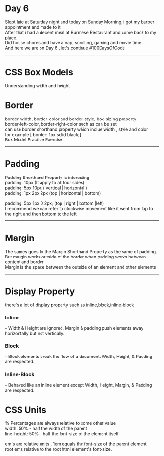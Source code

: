 # Day 6

Slept late at Saturday night and today on Sunday Morning, i got my barber appointment and made to it <br>
After that i had a decent meal at Burmese Restaurant and come back to my place. <br>
Did house chores and have a nap, scrolling, gaming and movie time. <br>
And here we are on Day 6 , let's continue #100DaysOfCode <br>
<hr>

# CSS Box Models

Understanding width and height <br>

# Border

border-width, border-color and border-style, box-sizing property  <br>
border-left-color, border-right-color such as can be set <br>
can use border shorthand property which inclue width , style and color <br>
for example [ border: 1px solid black;] <br>
Box Model Practice Exercise<br>
<hr>

# Padding

Padding Shorthand Property is interesting <br>
padding: 10px (It apply to all four sides) <br>
padding: 5px 10px ( vertical | horizontal ) <br>
padding: 1px 2px 2px (top | horizontal | bottom) <br>
<br>
padding: 5px 1px 0 2px; (top | right | bottom |left) <br>
I recommend we can refer to clockwise movement like it went from top to the right and then bottom to the left <br>
<hr>

# Margin

The sames goes to the Margin Shorthand Property as the same of padding. <br>
But margin works outside of the border when padding works between content and border <br>
Margin is the space between the outside of an element and other elements <br>
<hr>

# Display Property

there's a lot of display property such as inline,block,inline-block <br>
<h3>Inline</h3> - Width & Height are ignored. Margin & padding push elements away horizontally but not vertically. <br>
<h3>Block</h3> - Block elements break the flow of a document. Width, Height, & Padding are respected. <br>
<h3>Inline-Block</h3> - Behaved like an inline element except Width, Height, Margin, & Padding are respected.

# CSS Units

% Percentages are always relative to some other value<br>
width: 50% - half the width of the parent <br>
line-height: 50% - half the font-size of the element itself <br><br>
em's are relative units , 1em equals the font-size of the parent element <br>
root ems relative to the root html element's font-size.